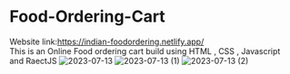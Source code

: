 # Food-Ordering-Cart
Website link:https://indian-foodordering.netlify.app/
<br>
This is an Online Food ordering cart build using HTML , CSS , Javascript and RaectJS
![2023-07-13](https://github.com/ravi-singh-100/Food-Ordering-Cart/assets/84458346/04a346eb-d27e-4646-ab2d-aba8bebe5449)
![2023-07-13 (1)](https://github.com/ravi-singh-100/Food-Ordering-Cart/assets/84458346/8d6ab293-ac18-44b7-aafa-45c5dba89ed9)
![2023-07-13 (2)](https://github.com/ravi-singh-100/Food-Ordering-Cart/assets/84458346/626a8de2-9880-411f-b5f7-b00fcae74744)
